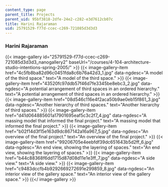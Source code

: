 ```yaml
---
content_type: page
parent_title: Projects
parent_uid: 95bf3818-2dfe-24e2-c282-e3d7612cb07c
title: Harini Rajaraman
uid: 25791529-f77d-ccec-c269-721085d3d3d3
---
```


### Harini Rajaraman
{{< image-gallery id="25791529-f77d-ccec-c269-721085d3d3d3_nanogallery2" baseUrl="/courses/4-104-architecture-studio-intentions-spring-2005/" >}}
{{< image-gallery-item href="4c5fb8ba82d96c0451fda8c6b76a42d3_1.jpg" data-ngdesc="A model of the third space." text="A model of the third space." >}}
{{< image-gallery-item href="43520fc97ddb57f46d7fe3345be8ebc3_2.jpg" data-ngdesc="A potential arrangement of third spaces in an ordered hierarchy." text="A potential arrangement of third spaces in an ordered hierarchy." >}}
{{< image-gallery-item href="08d546c116e4f2aca50b9ae0eb15f861_3.jpg" data-ngdesc="Another hierarchy of third spaces." text="Another hierarchy of third spaces." >}}
{{< image-gallery-item href="d41d064885601a17901695eaf5c3c2f7_4.jpg" data-ngdesc="A massing model that informed the final project." text="A massing model that informed the final project." >}}
{{< image-gallery-item href="b02f14d3f15e163d9dc867142a16a967_5.jpg" data-ngdesc="An overview of the final project." text="An overview of the final project." >}}
{{< image-gallery-item href="99206705e4eebfdf39dc651643b5d2ff_6.jpg" data-ngdesc="An end view, showing the layering of spaces." text="An end view, showing the layering of spaces." >}}
{{< image-gallery-item href="b44c88368f6dd1715d87d08d11e1e3ff_7.jpg" data-ngdesc="A side view." text="A side view." >}}
{{< image-gallery-item href="c9483dccfb4b9292669272691e299859_8.jpg" data-ngdesc="An interior view of the gallery space." text="An interior view of the gallery space." >}}
{{</ image-gallery >}}
